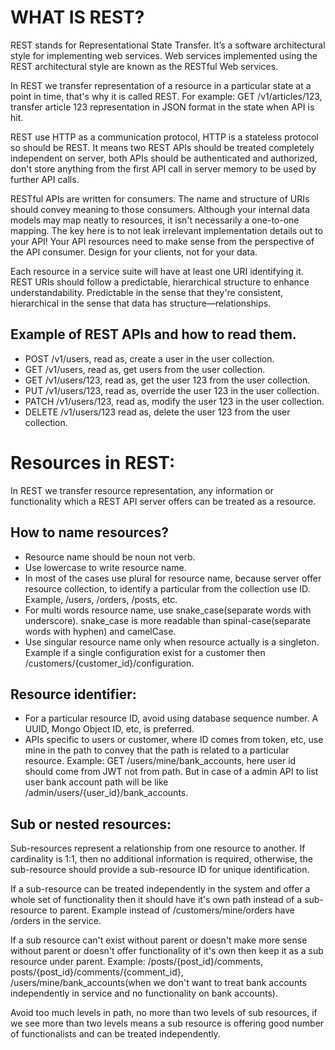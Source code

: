 # WHAT IS REST?
REST stands for Representational State Transfer. It’s a software architectural style for implementing web services. Web services implemented using the REST architectural style are known as the RESTful Web services.

In REST we transfer representation of a resource in a particular state at a point in time, that's why it is called REST. 
For example: GET /v1/articles/123, transfer article 123 representation in JSON format in the state when API is hit.

REST use HTTP as a communication protocol, HTTP is a stateless protocol so should be REST. It means two REST APIs should be treated completely independent on server, both APIs should be authenticated and authorized, don't store anything from the first API call in server memory to be used by further API calls.

RESTful APIs are written for consumers. The name and structure of URIs should convey meaning to those consumers. Although your internal data models may map neatly to resources, it isn't necessarily a one-to-one mapping. The key here is to not leak irrelevant implementation details out to your API! Your API resources need to make sense from the perspective of the API consumer. Design for your clients, not for your data.

Each resource in a service suite will have at least one URI identifying it. REST URIs should follow a predictable, hierarchical structure to enhance understandability. Predictable in the sense that they're consistent, hierarchical in the sense that data has structure—relationships.

## Example of REST APIs and how to read them.
- POST /v1/users, read as, create a user in the user collection.
- GET /v1/users, read as, get users from the user collection.
- GET /v1/users/123, read as, get the user 123 from the user collection.
- PUT /v1/users/123, read as, override the user 123 in the user collection.
- PATCH /v1/users/123, read as, modify the user 123 in the user collection.
- DELETE /v1/users/123 read as, delete the user 123 from the user collection.


# Resources in REST:
In REST we transfer resource representation, any information or functionality which a REST API server offers can be treated as a resource.

## How to name resources?
- Resource name should be noun not verb.
- Use lowercase to write resource name.
- In most of the cases use plural for resource name, because server offer resource collection, to identify a particular from the collection use ID. Example, /users, /orders, /posts, etc.
- For multi words resource name, use snake_case(separate words with underscore). snake_case is more readable than spinal-case(separate words with hyphen) and camelCase.
- Use singular resource name only when resource actually is a singleton. Example if a single configuration exist for a customer then /customers/{customer_id}/configuration.

## Resource identifier:
- For a particular resource ID, avoid using database sequence number. A UUID, Mongo Object ID, etc, is preferred.
- APIs specific to users or customer, where ID comes from token, etc, use mine in the path to convey that the path is related to a particular resource. Example: GET /users/mine/bank_accounts, here user id should come from JWT not from path. But in case of a admin API to list user bank account path will be like /admin/users/{user_id}/bank_accounts.

## Sub or nested resources:
Sub-resources represent a relationship from one resource to another. If cardinality is 1:1, then no additional information is required, otherwise, the sub-resource should provide a sub-resource ID for unique identification.

If a sub-resource can be treated independently in the system and offer a whole set of functionality then it should have it's own path instead of a sub-resource to parent. Example instead of /customers/mine/orders have /orders in the service.

If a sub resource can't exist without parent or doesn't make more sense without parent or doesn't offer functionality of it's own then keep it as a sub resource under parent. Example: /posts/{post_id}/comments, posts/{post_id}/comments/{comment_id}, /users/mine/bank_accounts(when we don't want to treat bank accounts independently in service and no functionality on bank accounts).

Avoid too much levels in path, no more than two levels of sub resources, if we see more than two levels means a sub resource is offering good number of functionalists and can be treated independently.







